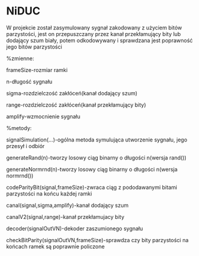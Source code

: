 # NiDUC
W projekcie został zasymulowany sygnał zakodowany z użyciem bitów parzystości,
jest on przepuszczany przez kanał przekłamujący bity lub dodający szum biały,
potem odkodowywany i sprawdzana jest poprawność jego bitów parzystości


%zmienne:

frameSize-rozmiar ramki

n-długość sygnału

sigma-rozdzielczość zakłóceń(kanał dodający szum)

range-rozdzielczość zakłóceń(kanał przekłamujący bity)

amplify-wzmocnienie sygnału

%metody:

signalSimulation(...)-ogólna metoda symulująca utworzenie sygnału, jego przesył i odbiór

generateRand(n)-tworzy losowy ciąg binarny o długości n(wersja rand())

generateNormrnd(n)-tworzy losowy ciąg binarny o długości n(wersja normrnd())

codeParityBit(signal,frameSize)-zwraca ciąg z pododawanymi bitami parzystości na końcu każdej ramki

canal(signal,sigma,amplify)-kanał dodający szum

canalV2(signal,range)-kanał przekłamujacy bity

decoder(signalOutVN)-dekoder zaszumionego sygnału

checkBitParity(signalOutVN,frameSize)-sprawdza czy bity parzystości na końcach ramek są poprawnie policzone
